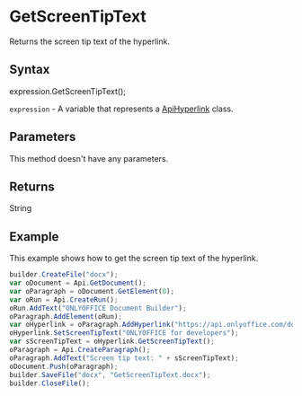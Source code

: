 # GetScreenTipText

Returns the screen tip text of the hyperlink.

## Syntax

expression.GetScreenTipText();

`expression` - A variable that represents a [ApiHyperlink](../ApiHyperlink.md) class.

## Parameters

This method doesn't have any parameters.

## Returns

String

## Example

This example shows how to get the screen tip text of the hyperlink.

```javascript
builder.CreateFile("docx");
var oDocument = Api.GetDocument();
var oParagraph = oDocument.GetElement(0);
var oRun = Api.CreateRun();
oRun.AddText("ONLYOFFICE Document Builder");
oParagraph.AddElement(oRun);
var oHyperlink = oParagraph.AddHyperlink("https://api.onlyoffice.com/docbuilder/basic");
oHyperlink.SetScreenTipText("ONLYOFFICE for developers");
var sScreenTipText = oHyperlink.GetScreenTipText();
oParagraph = Api.CreateParagraph();
oParagraph.AddText("Screen tip text: " + sScreenTipText);
oDocument.Push(oParagraph);
builder.SaveFile("docx", "GetScreenTipText.docx");
builder.CloseFile();
```